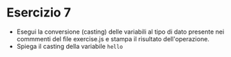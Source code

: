 # Esercizio 7

- Esegui la conversione (casting) delle variabili al tipo di dato presente nei commmenti del file exercise.js e stampa il risultato dell'operazione.
- Spiega il casting della variabile `hello`